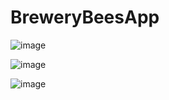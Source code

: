 # BreweryBeesApp

![image](https://user-images.githubusercontent.com/66568708/171477014-8869729e-e70e-43c1-bd89-6e872b5bd472.png)


![image](https://user-images.githubusercontent.com/66568708/171476954-3bae3d06-ff71-4b27-8e4f-21d1b0b65971.png)

![image](https://user-images.githubusercontent.com/66568708/171477053-f8f6b08a-ea3b-4c1c-8354-c4951de818a6.png)

